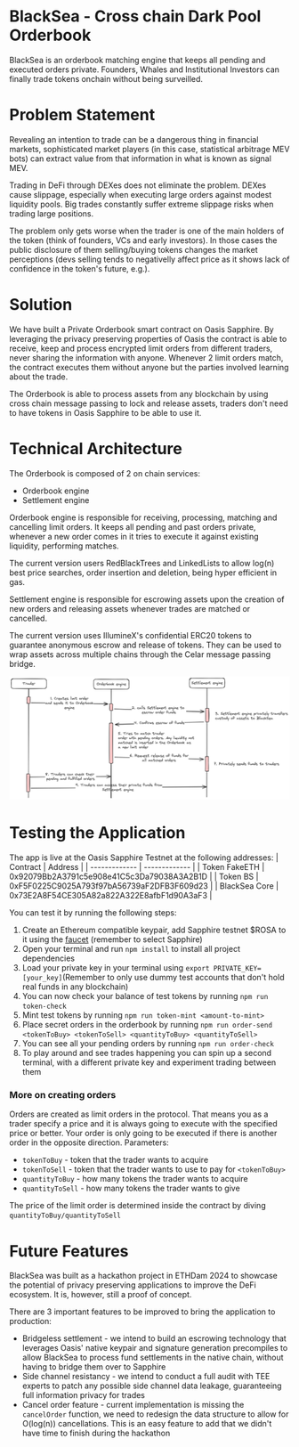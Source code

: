 # BlackSea - Cross chain Dark Pool Orderbook
BlackSea is an orderbook matching engine that keeps all pending and executed orders private. Founders, Whales and Institutional Investors can finally trade tokens onchain without being surveilled.

# Problem Statement
Revealing an intention to trade can be a dangerous thing in financial markets, sophisticated market players (in this case, statistical arbitrage MEV bots) can extract value from that information in what is known as signal MEV.

Trading in DeFi through DEXes does not eliminate the problem. DEXes cause slippage, especially when executing large orders against modest liquidity pools. Big trades constantly suffer extreme slippage risks when trading large positions.

The problem only gets worse when the trader is one of the main holders of the token (think of founders, VCs and early investors). In those cases the public disclosure of them selling/buying tokens changes the market perceptions (devs selling tends to negativelly affect price as it shows lack of confidence in the token's future, e.g.).

# Solution
We have built a Private Orderbook smart contract on Oasis Sapphire. By leveraging the privacy preserving properties of Oasis the contract is able to receive, keep and process encrypted limit orders from different traders, never sharing the information with anyone. Whenever 2 limit orders match, the contract executes them without anyone but the parties involved learning about the trade.

The Orderbook is able to process assets from any blockchain by using cross chain message passing to lock and release assets, traders don't need to have tokens in Oasis Sapphire to be able to use it.

# Technical Architecture
The Orderbook is composed of 2 on chain services:
- Orderbook engine
- Settlement engine

Orderbook engine is responsible for receiving, processing, matching and cancelling limit orders. It keeps all pending and past orders private, whenever a new order comes in it tries to execute it against existing liquidity, performing matches.

The current version users RedBlackTrees and LinkedLists to allow log(n) best price searches, order insertion and deletion, being hyper efficient in gas.

Settlement engine is responsible for escrowing assets upon the creation of new orders and releasing assets whenever trades are matched or cancelled.

The current version uses IllumineX's confidential ERC20 tokens to guarantee anonymous escrow and release of tokens. They can be used to wrap assets across multiple chains through the Celar message passing bridge.

![application flow](./assets/blackSea-contrats.png)

# Testing the Application
The app is live at the Oasis Sapphire Testnet at the following addresses:
| Contract  | Address |
| ------------- | ------------- |
| Token FakeETH  | 0x92079Bb2A3791c5e908e41C5c3Da79038A3A2B1D  |
| Token BS  | 0xF5F0225C9025A793f97bA56739aF2DFB3F609d23  |
| BlackSea Core  | 0x73E2A8F54CE305A82a822A322E8afbF1d90A3aF3  |

You can test it by running the following steps:
1. Create an Ethereum compatible keypair, add Sapphire testnet $ROSA to it using the [faucet](https://faucet.testnet.oasis.dev/) (remember to select Sapphire)
2. Open your terminal and run `npm install` to install all project dependencies
3. Load your private key in your terminal using `export PRIVATE_KEY=[your_key]`(Remember to only use dummy test accounts that don't hold real funds in any blockchain)
4. You can now check your balance of test tokens by running `npm run token-check`
5. Mint test tokens by running `npm run token-mint <amount-to-mint>`
6. Place secret orders in the orderbook by running `npm run order-send <tokenToBuy> <tokenToSell> <quantityToBuy> <quantityToSell>`
7. You can see all your pending orders by running `npm run order-check`
8. To play around and see trades happening you can spin up a second terminal, with a different private key and experiment trading between them

### More on creating orders
Orders are created as limit orders in the protocol. That means you as a trader specify a price and it is always going to execute with the specified price or better.
Your order is only going to be executed if there is another order in the opposite direction.
Parameters:
- `tokenToBuy` - token that the trader wants to acquire
- `tokenToSell` - token that the trader wants to use to pay for `<tokenToBuy>`
- `quantityToBuy` - how many tokens the trader wants to acquire
- `quantityToSell` - how many tokens the trader wants to give

The price of the limit order is determined inside the contract by diving `quantityToBuy/quantityToSell`

# Future Features
BlackSea was built as a hackathon project in ETHDam 2024 to showcase the potential of privacy preserving applications to improve the DeFi ecosystem. It is, however, still a proof of concept.

There are 3 important features to be improved to bring the application to production:

- Bridgeless settlement - we intend to build an escrowing technology that leverages Oasis' native keypair and signature generation precompiles to allow BlackSea to process fund settlements in the native chain, without having to bridge them over to Sapphire
- Side channel resistancy - we intend to conduct a full audit with TEE experts to patch any possible side channel data leakage, guaranteeing full information privacy for trades
- Cancel order feature - current implementation is missing the `cancelOrder` function, we need to redesign the data structure to allow for O(log(n)) cancellations. This is an easy feature to add that we didn't have time to finish during the hackathon
